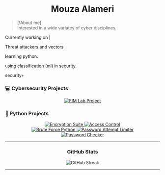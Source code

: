<h1 align="center">Mouza Alameri</h1>




> [!About me]  
> Interested in a wide variatey of cyber disciplines. 



 Currently working on | </b>
 
Threat attackers and vectors </b>
 
 learning python.
 
 using classification (ml) in security. 
 
 security+

<!-- Cybersecurity Projects -->
<h3>💻 Cybersecurity Projects</h3>
<div align="center">
  <a href="https://github.com/MouzaAlameri-sec/FIM-LAB">
    <img src="https://github-readme-stats.vercel.app/api/pin/?username=MouzaAlameri-sec&repo=FIM-LAB&theme=graywhite" alt="FIM Lab Project" />
  </a>
</div>

<!-- Python Projects -->
<h3>🐍 Python Projects</h3>
<div align="center">
  <a href="https://github.com/MouzaAlameri-sec/encryption_suite">
    <img src="https://github-readme-stats.vercel.app/api/pin/?username=MouzaAlameri-sec&repo=encryption_suite&theme=graywhite" alt="Encryption Suite" />
  </a>
  <a href="https://github.com/MouzaAlameri-sec/access_control">
    <img src="https://github-readme-stats.vercel.app/api/pin/?username=MouzaAlameri-sec&repo=access_control&theme=graywhite" alt="Access Control" />
  </a>
</div>
<div align="center">
  <a href="https://github.com/MouzaAlameri-sec/Brute_Force_Python">
    <img src="https://github-readme-stats.vercel.app/api/pin/?username=MouzaAlameri-sec&repo=Brute_Force_Python&theme=graywhite" alt="Brute Force Python" />
  </a>
  <a href="https://github.com/MouzaAlameri-sec/password_attempt_limiter">
    <img src="https://github-readme-stats.vercel.app/api/pin/?username=MouzaAlameri-sec&repo=password_attempt_limiter&theme=graywhite" alt="Password Attempt Limiter" />
  </a>
</div>
<div align="center">
  <a href="https://github.com/MouzaAlameri-sec/Password_checker_python">
    <img src="https://github-readme-stats.vercel.app/api/pin/?username=MouzaAlameri-sec&repo=Password_checker_python&theme=graywhite" alt="Password Checker" />
  </a>
</div>

<hr>

<!-- GitHub Stats -->
<h3 align="center">GitHub Stats</h3>
<div align="center">
  <img src="https://github-readme-streak-stats.herokuapp.com/?user=MouzaAlameri-sec&theme=graywhite" alt="GitHub Streak" />
</div>

<hr>
